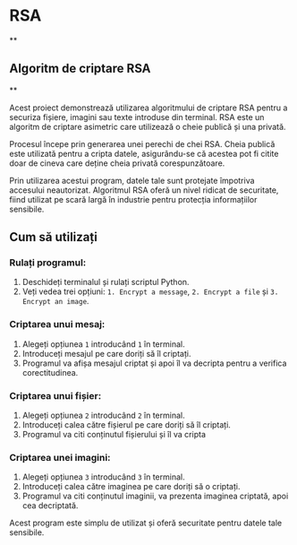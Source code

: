 # RSA
**

## Algoritm de criptare RSA

**

Acest proiect demonstrează utilizarea algoritmului de criptare RSA pentru a securiza fișiere, imagini sau texte introduse din terminal. RSA este un algoritm de criptare asimetric care utilizează o cheie publică și una privată.

Procesul începe prin generarea unei perechi de chei RSA. Cheia publică este utilizată pentru a cripta datele, asigurându-se că acestea pot fi citite doar de cineva care deține cheia privată corespunzătoare. 

Prin utilizarea acestui program, datele tale sunt protejate împotriva accesului neautorizat. Algoritmul RSA oferă un nivel ridicat de securitate, fiind utilizat pe scară largă în industrie pentru protecția informațiilor sensibile.

## Cum să utilizați

### Rulați programul:

1.  Deschideți terminalul și rulați scriptul Python.
2.  Veți vedea trei opțiuni: `1. Encrypt a message`, `2. Encrypt a file` și `3. Encrypt an image`.

### Criptarea unui mesaj:

1.  Alegeți opțiunea `1` introducând `1` în terminal.
2.  Introduceți mesajul pe care doriți să îl criptați.
3.  Programul va afișa mesajul criptat și apoi îl va decripta pentru a verifica corectitudinea.

### Criptarea unui fișier:

1.  Alegeți opțiunea `2` introducând `2` în terminal.
2.  Introduceți calea către fișierul pe care doriți să îl criptați.
3.  Programul va citi conținutul fișierului și îl va cripta 

### Criptarea unei imagini:

1.  Alegeți opțiunea `3` introducând `3` în terminal.
2.  Introduceți calea către imaginea pe care doriți să o criptați.
3.  Programul va citi conținutul imaginii, va prezenta imaginea criptată, apoi cea decriptată.

Acest program este simplu de utilizat și oferă securitate pentru datele tale sensibile.
